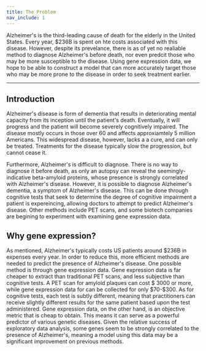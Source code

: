 ```yaml
---
title: The Problem
nav_include: 1
---
```


Alzheimer's is the third-leading cause of death for the elderly in the United States. Every year, $236B is spent on hte costs associated with this disease. However, despite its prevelance, there is as of yet no realiable method to diagnose Alzheimer's before death, nor even predcit those who may be more susceptible to the disease. Using gene expression data, we hope to be able to construct a model that can more accurately target those who may be more prone to the disease in order to seek treatment earlier.

----------


Introduction
-------------

Alzheimer's disease is form of dementia that results in deteriorating mental capacity from its inception until the patient's death. Eventually, it will progress and the patient will become severely cognitively impaired. The disease mostly occurs in those over 60 and affects approxiamtely 5 million Americans. This widespread disease, however, lacks a a cure, and can only be treated. Treatments for the disease typically slow the progression, but cannot cease it. 

Furthermore, Alzheimer's is difficult to diagnose. There is no way to diagnose it before death, as only an autopsy can reveal the seemingly-indicative beta-amyloid proteins, whose presence is strongly correlated with Alzheimer's disease. However, it is possible to diagnose Alzheimer's dementia, a symptom of Alzheimer's disease. This can be done through cognitive tests that seek to determine the degree of cognitive impairment a patient is expereincing, allowing doctors to attempt to predict Alzheimer's disease. Other methods include PET scans, and some biotech companies are begining to experiment with examining gene expression data.


Why gene expression?
-------------

As mentioned, Alzheimer's typically costs US patients around \$236B in expenses every year. In order to reduce this, more efficient methods are needed to predict the presence of Alzheimer's disease. One possible method is through gene expression data. Gene expression data is far cheaper to extract than traditional PET scans, and less subjective than cognitive tests. A PET scan for amyloid plaques can cost \$ 3000 or more, while gene expression data for can be collected for only \$70-\$300. As for cognitive tests, each test is subtly different, meaning that practitioners can receive slightly different results for the same patient based upon the test administered. Gene expression data, on the other hand, is an objective metric that is cheap to obtain. This means it can serve as a powerful predictor of various genetic diseases. Given the relative success of exploratory data analysis, some genes seem to be strongly correlated to the presence of Alzheimer's, meaning a model using this data may be a significant improvement on previous methods.
